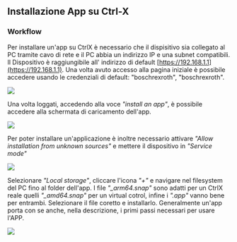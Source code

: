 

## Installazione App su Ctrl-X

### Workflow 

Per installare un'app su CtrlX è necessario che il dispisitivo sia collegato al PC tramite cavo di rete e il PC abbia un indirizzo IP 
e una subnet compatibili. Il Dispositivo è raggiungibile all' indirizzo di default   [https://192.168.1.1](https://192.168.1.1). Una volta 
avuto accesso alla pagina iniziale è possibile accedere usando le credenziali di default: "boschrexroth", "boschrexroth".

<div class="text-center">
<img src="./res/installMedia/CTRLX/inst1.png" class="rounded mx-auto d-block">
</div>

	 
Una volta loggati, accedendo alla voce *"install an app"*, è possibile accedere alla schermata di caricamento dell'app. 

<div class="text-center">
<img src="./res/installMedia/CTRLX/inst2.png" class="rounded mx-auto d-block">
</div>

Per poter installare un'applicazione è inoltre necessario attivare *"Allow installation from unknown sources"* e mettere il dispositivo in *"Service mode"*

<div class="text-center">
<img src="./res/installMedia/CTRLX/inst3.png" class="rounded mx-auto d-block">
</div>

Selezionare  *"Local storage"*, cliccare l'icona  *"+"* e navigare nel filesystem del PC fino al folder dell'app. I file  *"_arm64.snap"* sono adatti per un CtrlX reale quelli *"_amd64.snap"* per un virtual cotrol, infine i *".app"* vanno bene per entrambi. Selezionare il file coretto e installarlo. Generalmente un'app porta con se anche, nella descrizione, i primi passi necessari per usare l'APP.

<div class="text-center">
<img src="./res/installMedia/CTRLX/inst4.png" class="rounded mx-auto d-block">
</div>
